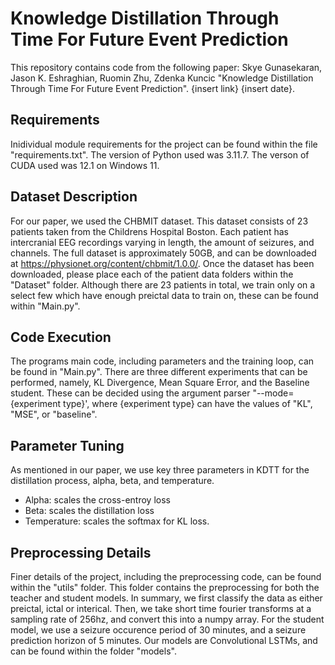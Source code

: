 # Knowledge Distillation Through Time For Future Event Prediction #

This repository contains code from the following paper: Skye Gunasekaran, Jason K. Eshraghian, Ruomin Zhu, Zdenka Kuncic "Knowledge Distillation Through Time For Future Event Prediction". {insert link} {insert date}.

## Requirements ## 

Inidividual module requirements for the project can be found within the file "requirements.txt". The version of Python used was 3.11.7. The verson of CUDA used was 12.1 on Windows 11.

## Dataset Description ##

For our paper, we used the CHBMIT dataset. This dataset consists of 23 patients taken from the Childrens Hospital Boston. Each patient has intercranial EEG recordings varying in length, the amount of seizures, and channels. The full dataset is approximately 50GB, and can be downloaded at https://physionet.org/content/chbmit/1.0.0/. Once the dataset has been downloaded, please place each of the patient data folders within the "Dataset" folder. Although there are 23 patients in total, we train only on a select few which have enough preictal data to train on, these can be found within "Main.py". 

## Code Execution ##

The programs main code, including parameters and the training loop, can be found in "Main.py". There are three different experiments that can be performed, namely, KL Divergence, Mean Square Error, and the Baseline student. These can be decided using the argument parser "--mode={experiment type}', where {experiment type} can have the values of "KL", "MSE", or "baseline". 

## Parameter Tuning ## 

As mentioned in our paper, we use key three parameters in KDTT for the distillation process, alpha, beta, and temperature. 
* Alpha: scales the cross-entroy loss
* Beta: scales the distillation loss
* Temperature: scales the softmax for KL loss. 

## Preprocessing Details ##

Finer details of the project, including the preprocessing code, can be found within the "utils" folder. This folder contains the preprocessing for both the teacher and student models. In summary, we first classify the data as either preictal, ictal or interical. Then, we take short time fourier transforms at a sampling rate of 256hz, and convert this into a numpy array. For the student model, we use a seizure occurence period of 30 minutes, and a seizure prediction horizon of 5 minutes. Our models are Convolutional LSTMs, and can be found within the folder "models".